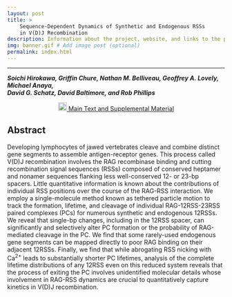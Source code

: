 ```yaml
---
layout: post
title: >
    Sequence-Dependent Dynamics of Synthetic and Endogenous RSSs
    in V(D)J Recombination 
description: Information about the project, website, and links to the paper and SI
img: banner.gif # Add image post (optional)
permalink: index.html
---
```


---

<b><i>Soichi Hirokawa, Griffin Chure, Nathan M. Belliveau, Geoffrey A. Lovely, Michael Anaya,<br/>
David G. Schatz, David Baltimore, and Rob Phillips</i></b>


<center>

<a href="{{site.baseurl}}/assets/Hirokawa2019.pdf"><img
width="20px" src="{{site.baseurl}}/assets/pdf_icon.png"> Main Text and
Supplemental Material</a> 


</center>

## Abstract

Developing lymphocytes of jawed vertebrates cleave and combine distinct 
gene segments to assemble antigen-receptor genes. This process called 
V(D)J recombination involves the RAG recombinase binding and cutting 
recombination signal sequences (RSSs) composed of conserved heptamer 
and nonamer sequences flanking less well-conserved 12- or 23-bp spacers. 
Little quantitative information is known about the contributions of 
individual RSS positions over the course of the RAG-RSS interaction. 
We employ a single-molecule method known as tethered particle motion to 
track the formation, lifetime, and cleavage of individual RAG-12RSS-23RSS 
paired complexes (PCs) for numerous synthetic and endogenous 12RSSs. We 
reveal that single-bp changes, including in the 12RSS spacer, can 
significantly and selectively alter PC formation or the probability of 
RAG-mediated cleavage in the PC. We find that some rarely-used endogenous 
gene segments can be mapped directly to poor RAG binding on their adjacent 12RSSs. 
Finally, we find that while abrogating RSS nicking with Ca<sup>2+</sup> leads to substantially
shorter PC lifetimes, analysis of the complete lifetime distributions of any 12RSS
even on this reduced system reveals that the process of exiting the PC involves 
unidentified molecular details whose involvement in RAG-RSS dynamics are
crucial to quantitatively capture kinetics in V(D)J recombination. 